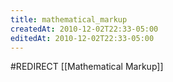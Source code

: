 ```yaml
---
title: mathematical_markup
createdAt: 2010-12-02T22:33-05:00
editedAt: 2010-12-02T22:33-05:00
---
```


#REDIRECT [[Mathematical Markup]]

